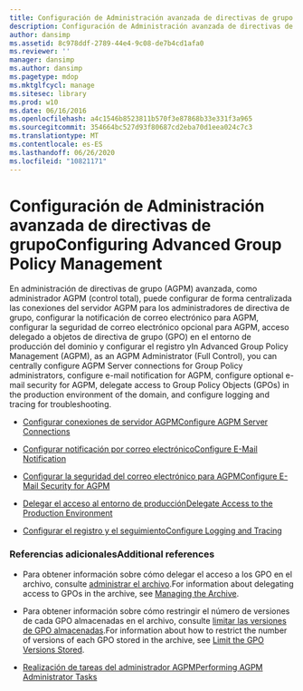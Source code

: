```yaml
---
title: Configuración de Administración avanzada de directivas de grupo
description: Configuración de Administración avanzada de directivas de grupo
author: dansimp
ms.assetid: 8c978ddf-2789-44e4-9c08-de7b4cd1afa0
ms.reviewer: ''
manager: dansimp
ms.author: dansimp
ms.pagetype: mdop
ms.mktglfcycl: manage
ms.sitesec: library
ms.prod: w10
ms.date: 06/16/2016
ms.openlocfilehash: a4c1546b8523811b570f3e87868b33e331f3a965
ms.sourcegitcommit: 354664bc527d93f80687cd2eba70d1eea024c7c3
ms.translationtype: MT
ms.contentlocale: es-ES
ms.lasthandoff: 06/26/2020
ms.locfileid: "10821171"
---
```

# <span data-ttu-id="b51a4-103">Configuración de Administración avanzada de directivas de grupo</span><span class="sxs-lookup"><span data-stu-id="b51a4-103">Configuring Advanced Group Policy Management</span></span>


<span data-ttu-id="b51a4-104">En administración de directivas de grupo (AGPM) avanzada, como administrador AGPM (control total), puede configurar de forma centralizada las conexiones del servidor AGPM para los administradores de directiva de grupo, configurar la notificación de correo electrónico para AGPM, configurar la seguridad de correo electrónico opcional para AGPM, acceso delegado a objetos de directiva de grupo (GPO) en el entorno de producción del dominio y configurar el registro y</span><span class="sxs-lookup"><span data-stu-id="b51a4-104">In Advanced Group Policy Management (AGPM), as an AGPM Administrator (Full Control), you can centrally configure AGPM Server connections for Group Policy administrators, configure e-mail notification for AGPM, configure optional e-mail security for AGPM, delegate access to Group Policy Objects (GPOs) in the production environment of the domain, and configure logging and tracing for troubleshooting.</span></span>

-   [<span data-ttu-id="b51a4-105">Configurar conexiones de servidor AGPM</span><span class="sxs-lookup"><span data-stu-id="b51a4-105">Configure AGPM Server Connections</span></span>](configure-agpm-server-connections-agpm40.md)

-   [<span data-ttu-id="b51a4-106">Configurar notificación por correo electrónico</span><span class="sxs-lookup"><span data-stu-id="b51a4-106">Configure E-Mail Notification</span></span>](configure-e-mail-notification-agpm40.md)

-   [<span data-ttu-id="b51a4-107">Configurar la seguridad del correo electrónico para AGPM</span><span class="sxs-lookup"><span data-stu-id="b51a4-107">Configure E-Mail Security for AGPM</span></span>](configure-e-mail-security-for-agpm-agpm40.md)

-   [<span data-ttu-id="b51a4-108">Delegar el acceso al entorno de producción</span><span class="sxs-lookup"><span data-stu-id="b51a4-108">Delegate Access to the Production Environment</span></span>](delegate-access-to-the-production-environment-agpm40.md)

-   [<span data-ttu-id="b51a4-109">Configurar el registro y el seguimiento</span><span class="sxs-lookup"><span data-stu-id="b51a4-109">Configure Logging and Tracing</span></span>](configure-logging-and-tracing-agpm40.md)

### <span data-ttu-id="b51a4-110">Referencias adicionales</span><span class="sxs-lookup"><span data-stu-id="b51a4-110">Additional references</span></span>

-   <span data-ttu-id="b51a4-111">Para obtener información sobre cómo delegar el acceso a los GPO en el archivo, consulte [administrar el archivo](managing-the-archive-agpm40.md).</span><span class="sxs-lookup"><span data-stu-id="b51a4-111">For information about delegating access to GPOs in the archive, see [Managing the Archive](managing-the-archive-agpm40.md).</span></span>

-   <span data-ttu-id="b51a4-112">Para obtener información sobre cómo restringir el número de versiones de cada GPO almacenadas en el archivo, consulte [limitar las versiones de GPO almacenadas](limit-the-gpo-versions-stored-agpm40.md).</span><span class="sxs-lookup"><span data-stu-id="b51a4-112">For information about how to restrict the number of versions of each GPO stored in the archive, see [Limit the GPO Versions Stored](limit-the-gpo-versions-stored-agpm40.md).</span></span>

-   [<span data-ttu-id="b51a4-113">Realización de tareas del administrador AGPM</span><span class="sxs-lookup"><span data-stu-id="b51a4-113">Performing AGPM Administrator Tasks</span></span>](performing-agpm-administrator-tasks-agpm40.md)

 

 





